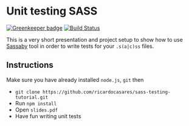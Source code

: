 Unit testing SASS
=================

[![Greenkeeper badge](https://badges.greenkeeper.io/ricardocasares/sass-unit.svg)](https://greenkeeper.io/)
[![Build Status](https://semaphoreci.com/api/v1/ricardocasares/sass-unit/branches/master/badge.svg)](https://semaphoreci.com/ricardocasares/sass-unit)

This is a very short presentation and project setup to show how to use [Sassaby](https://github.com/ryanbahniuk/sassaby) tool in order to write tests for your `.s(a|c)ss` files.

## Instructions
Make sure you have already installed `node.js`, `git` then
- `git clone https://github.com/ricardocasares/sass-testing-tutorial.git`
- Run `npm install`
- Open `slides.pdf`
- Have fun writing unit tests
